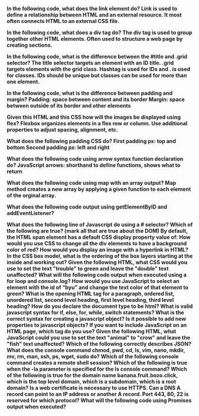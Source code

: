<b>In the following code, what does the link element do? <b>
Link is used to define a relationship between HTML and an external resource. It most often connects HTML to an external CSS file.


<b>In the following code,  what does a div tag do?<b>
The div tag is used to group together other HTML elements. Often used to structure a web page by creating sections. 

    
<b>In the following code, what is the difference between the #title and .grid selector?<b>
The title selector targets an element with an ID title. .grid targets elements with the grid class. Hashtag is used for IDs and . is used for classes. IDs should be unique but classes can be used for more than one element. 

<b>In the following code, what is the difference between padding and margin?<b>
Padding: space between content and its border
Margin: space between outside of its border and other elements

<b>Given this HTML and this CSS how will the images be displayed using flex?<b>
Flexbox organizes elements in a flex row or column. Use additional properties to adjust spacing, alignment, etc. 

<b>What does the following padding CSS do?<b>
First padding px: top and bottom
Second padding px: left and right

<b>What does the following code using arrow syntax function declaration do?<b>
JavaScript arrows: shorthand to define functions, shows what to return

<b>What does the following code using map with an array output?<b>
Map method creates a new array by applying a given function to each element of the orginal array. 

<b>What does the following code output using getElementByID and addEventListener?<b>


What does the following line of Javascript do using a # selector?
Which of the following are true? (mark all that are true about the DOM)
By default, the HTML span element has a default CSS display property value of: 
How would you use CSS to change all the div elements to have a background color of red?
How would you display an image with a hyperlink in HTML?
In the CSS box model, what is the ordering of the box layers starting at the inside and working out?
Given the following HTML, what CSS would you use to set the text "trouble" to green and leave the "double" text unaffected?
What will the following code output when executed using a for loop and console.log?
How would you use JavaScript to select an element with the id of “byu” and change the text color of that element to green?
What is the opening HTML tag for a paragraph, ordered list, unordered list, second level heading, first level heading, third level heading?
How do you declare the document type to be html?
What is valid javascript syntax for if, else, for, while, switch statements?
What is the correct syntax for creating a javascript object?
Is it possible to add new properties to javascript objects?
If you want to include JavaScript on an HTML page, which tag do you use?
Given the following HTML, what JavaScript could you use to set the text "animal" to "crow" and leave the "fish" text unaffected?
Which of the following correctly describes JSON?
What does the console command chmod, pwd, cd, ls, vim, nano, mkdir, mv, rm, man, ssh, ps, wget, sudo  do?
Which of the following console command creates a remote shell session?
Which of the following is true when the -la parameter is specified for the ls console command?
Which of the following is true for the domain name banana.fruit.bozo.click, which is the top level domain, which is a subdomain, which is a root domain?
Is a web certificate is necessary to use HTTPS.
Can a DNS A record can point to an IP address or another A record.
Port 443, 80, 22 is reserved for which protocol?
What will the following code using Promises output when executed?

